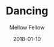 ---
title: "Dancing"
subtitle: "Mellow Fellow"
customForwardUrl: "https://www.youtube.com/watch?v=pzhVBsR-mLA"
displayImg: "https://img.youtube.com/vi/pzhVBsR-mLA/0.jpg"
date: "2018-01-10"
newTab: true 
---